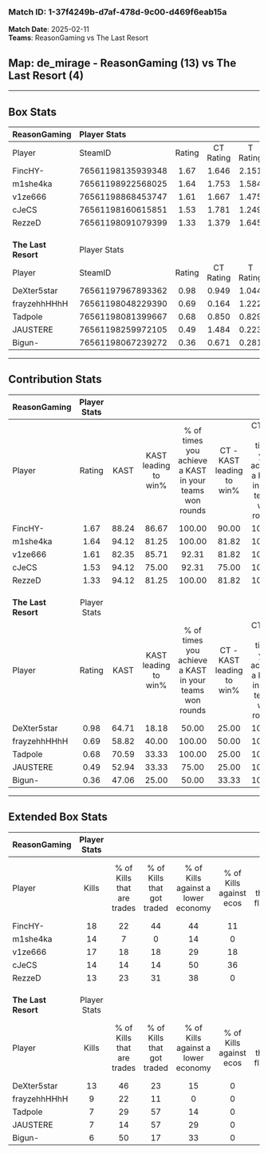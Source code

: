 ### Match ID: 1-37f4249b-d7af-478d-9c00-d469f6eab15a  
**Match Date**: 2025-02-11  
**Teams**: ReasonGaming vs The Last Resort  

## **Map**: de_mirage - ReasonGaming (13) vs The Last Resort (4)  
---  

## Box Stats  

| **ReasonGaming**    | Player Stats      |        |           |          |       |       |       |         |        |      |     |
| :- | :- | :-: | :-: | :-: | :-: | :-: | :-: | :-: | :-: | :-: | :-: |
| Player              | SteamID           | Rating | CT Rating | T Rating | KAST  |  ADR  | Kills | Assists | Deaths | K/D  | HS% |
| FincHY-             | 76561198135939348 |  1.67  |   1.646   |  2.151   | 88.24 | 106.3 |  18   |    9    |   11   | 1.64 | 72  |
| m1she4ka            | 76561198922568025 |  1.64  |   1.753   |  1.584   | 94.12 | 89.4  |  14   |    3    |   4    | 3.50 | 50  |
| v1ze666             | 76561198868453747 |  1.61  |   1.667   |  1.475   | 82.35 | 102.7 |  17   |    6    |   9    | 1.89 | 29  |
| cJeCS               | 76561198160615851 |  1.53  |   1.781   |  1.249   | 94.12 | 91.1  |  14   |    5    |   8    | 1.75 | 64  |
| RezzeD              | 76561198091079399 |  1.33  |   1.379   |  1.645   | 94.12 | 65.8  |  13   |    4    |   10   | 1.30 | 61  |
|                     |                   |        |           |          |       |       |       |         |        |      |     |
|                     |                   |        |           |          |       |       |       |         |        |      |     |
|                     |                   |        |           |          |       |       |       |         |        |      |     |
| **The Last Resort** | Player Stats      |        |           |          |       |       |       |         |        |      |     |
| Player              | SteamID           | Rating | CT Rating | T Rating | KAST  |  ADR  | Kills | Assists | Deaths | K/D  | HS% |
| DeXter5star         | 76561197967893362 |  0.98  |   0.949   |  1.044   | 64.71 | 71.5  |  13   |    0    |   14   | 0.93 | 61  |
| frayzehhHHhH        | 76561198048229390 |  0.69  |   0.164   |  1.222   | 58.82 | 57.1  |   9   |    5    |   15   | 0.60 | 66  |
| Tadpole             | 76561198081399667 |  0.68  |   0.850   |  0.829   | 70.59 | 56.6  |   7   |    6    |   15   | 0.47 | 85  |
| JAUSTERE            | 76561198259972105 |  0.49  |   1.484   |  0.223   | 52.94 | 50.0  |   7   |    4    |   16   | 0.44 | 42  |
| Bigun-              | 76561198067239272 |  0.36  |   0.671   |  0.281   | 47.06 | 46.9  |   6   |    1    |   16   | 0.38 | 50  |
---  

## Contribution Stats  

| **ReasonGaming**    | Player Stats |       |                      |                                                        |                           |                                                             |                          |                                                            |
| :- | :-: | :-: | :-: | :-: | :-: | :-: | :-: | :-: |
| Player              |    Rating    | KAST  | KAST leading to win% | % of times you achieve a KAST in your teams won rounds | CT - KAST leading to win% | CT - % of times you achieve a KAST in your teams won rounds | T - KAST leading to win% | T - % of times you achieve a KAST in your teams won rounds |
| FincHY-             |     1.67     | 88.24 |        86.67         |                         100.00                         |           90.00           |                           100.00                            |          80.00           |                           100.00                           |
| m1she4ka            |     1.64     | 94.12 |        81.25         |                         100.00                         |           81.82           |                           100.00                            |          80.00           |                           100.00                           |
| v1ze666             |     1.61     | 82.35 |        85.71         |                         92.31                          |           81.82           |                           100.00                            |          100.00          |                           75.00                            |
| cJeCS               |     1.53     | 94.12 |        75.00         |                         92.31                          |           75.00           |                           100.00                            |          75.00           |                           75.00                            |
| RezzeD              |     1.33     | 94.12 |        81.25         |                         100.00                         |           81.82           |                           100.00                            |          80.00           |                           100.00                           |
|                     |              |       |                      |                                                        |                           |                                                             |                          |                                                            |
|                     |              |       |                      |                                                        |                           |                                                             |                          |                                                            |
|                     |              |       |                      |                                                        |                           |                                                             |                          |                                                            |
| **The Last Resort** | Player Stats |       |                      |                                                        |                           |                                                             |                          |                                                            |
| Player              |    Rating    | KAST  | KAST leading to win% | % of times you achieve a KAST in your teams won rounds | CT - KAST leading to win% | CT - % of times you achieve a KAST in your teams won rounds | T - KAST leading to win% | T - % of times you achieve a KAST in your teams won rounds |
| DeXter5star         |     0.98     | 64.71 |        18.18         |                         50.00                          |           25.00           |                           100.00                            |          14.29           |                           33.33                            |
| frayzehhHHhH        |     0.69     | 58.82 |        40.00         |                         100.00                         |           50.00           |                           100.00                            |          37.50           |                           100.00                           |
| Tadpole             |     0.68     | 70.59 |        33.33         |                         100.00                         |           25.00           |                           100.00                            |          37.50           |                           100.00                           |
| JAUSTERE            |     0.49     | 52.94 |        33.33         |                         75.00                          |           25.00           |                           100.00                            |          40.00           |                           66.67                            |
| Bigun-              |     0.36     | 47.06 |        25.00         |                         50.00                          |           33.33           |                           100.00                            |          20.00           |                           33.33                            |
---  

## Extended Box Stats  

| **ReasonGaming**    | Player Stats |                            |                            |                                    |                         |                              |                                 |        |                             |                                     |                          |                               |                            |
| :- | :-: | :-: | :-: | :-: | :-: | :-: | :-: | :-: | :-: | :-: | :-: | :-: | :-: |
| Player              |    Kills     | % of Kills that are trades | % of Kills that got traded | % of Kills against a lower economy | % of Kills against ecos | % of Kills that are flawless | % of Kills that are close duels | Deaths | % of Deaths that get traded | % of Deaths against a lower economy | % of Deaths against ecos | % of Deaths that are flawless | % of Deaths that are close |
| FincHY-             |      18      |             22             |             44             |                 44                 |           11            |              72              |                0                |   11   |             36              |                 36                  |            0             |              73               |             9              |
| m1she4ka            |      14      |             7              |             0              |                 14                 |            0            |              71              |                7                |   4    |             50              |                  0                  |            0             |              50               |             25             |
| v1ze666             |      17      |             18             |             18             |                 29                 |           18            |              65              |                0                |   9    |              0              |                 33                  |            0             |              78               |             0              |
| cJeCS               |      14      |             14             |             14             |                 50                 |           36            |              86              |                0                |   8    |             38              |                 13                  |            0             |              63               |             13             |
| RezzeD              |      13      |             23             |             31             |                 38                 |            0            |              77              |                8                |   10   |             40              |                 30                  |            0             |              50               |             10             |
|                     |              |                            |                            |                                    |                         |                              |                                 |        |                             |                                     |                          |                               |                            |
|                     |              |                            |                            |                                    |                         |                              |                                 |        |                             |                                     |                          |                               |                            |
|                     |              |                            |                            |                                    |                         |                              |                                 |        |                             |                                     |                          |                               |                            |
| **The Last Resort** | Player Stats |                            |                            |                                    |                         |                              |                                 |        |                             |                                     |                          |                               |                            |
| Player              |    Kills     | % of Kills that are trades | % of Kills that got traded | % of Kills against a lower economy | % of Kills against ecos | % of Kills that are flawless | % of Kills that are close duels | Deaths | % of Deaths that get traded | % of Deaths against a lower economy | % of Deaths against ecos | % of Deaths that are flawless | % of Deaths that are close |
| DeXter5star         |      13      |             46             |             23             |                 15                 |            0            |              85              |               15                |   14   |              7              |                 14                  |            0             |              93               |             0              |
| frayzehhHHhH        |      9       |             22             |             11             |                 0                  |            0            |              56              |               22                |   15   |             47              |                 20                  |            0             |              73               |             0              |
| Tadpole             |      7       |             29             |             57             |                 14                 |            0            |              43              |                0                |   15   |             33              |                 13                  |            0             |              60               |             13             |
| JAUSTERE            |      7       |             14             |             57             |                 29                 |            0            |              71              |                0                |   16   |             19              |                 19                  |            0             |              69               |             0              |
| Bigun-              |      6       |             50             |             17             |                 33                 |            0            |              50              |                0                |   16   |              6              |                 19                  |            0             |              75               |             0              |
